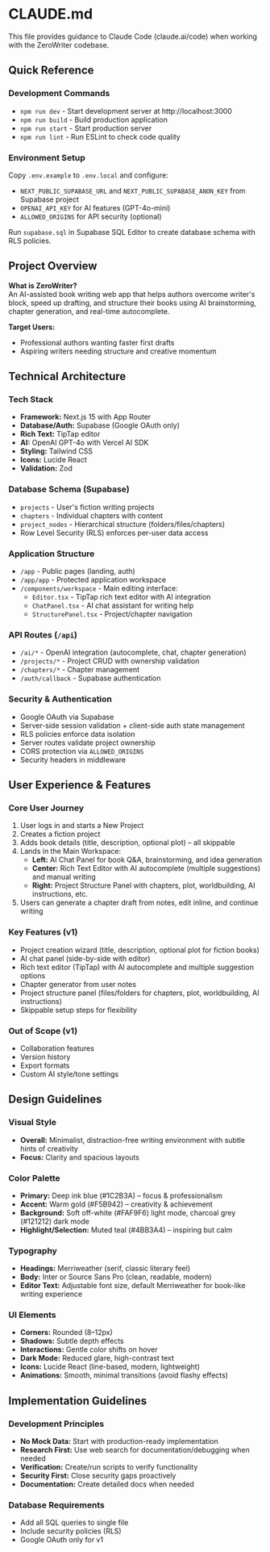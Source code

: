 # CLAUDE.md

This file provides guidance to Claude Code (claude.ai/code) when working with the ZeroWriter codebase.

## Quick Reference

### Development Commands

- `npm run dev` - Start development server at http://localhost:3000
- `npm run build` - Build production application
- `npm run start` - Start production server
- `npm run lint` - Run ESLint to check code quality

### Environment Setup

Copy `.env.example` to `.env.local` and configure:

- `NEXT_PUBLIC_SUPABASE_URL` and `NEXT_PUBLIC_SUPABASE_ANON_KEY` from Supabase project
- `OPENAI_API_KEY` for AI features (GPT-4o-mini)
- `ALLOWED_ORIGINS` for API security (optional)

Run `supabase.sql` in Supabase SQL Editor to create database schema with RLS policies.

## Project Overview

**What is ZeroWriter?**  
An AI-assisted book writing web app that helps authors overcome writer's block, speed up drafting, and structure their books using AI brainstorming, chapter generation, and real-time autocomplete.

**Target Users:**

- Professional authors wanting faster first drafts
- Aspiring writers needing structure and creative momentum

## Technical Architecture

### Tech Stack

- **Framework:** Next.js 15 with App Router
- **Database/Auth:** Supabase (Google OAuth only)
- **Rich Text:** TipTap editor
- **AI:** OpenAI GPT-4o with Vercel AI SDK
- **Styling:** Tailwind CSS
- **Icons:** Lucide React
- **Validation:** Zod

### Database Schema (Supabase)

- `projects` - User's fiction writing projects
- `chapters` - Individual chapters with content
- `project_nodes` - Hierarchical structure (folders/files/chapters)
- Row Level Security (RLS) enforces per-user data access

### Application Structure

- `/app` - Public pages (landing, auth)
- `/app/app` - Protected application workspace
- `/components/workspace` - Main editing interface:
  - `Editor.tsx` - TipTap rich text editor with AI integration
  - `ChatPanel.tsx` - AI chat assistant for writing help
  - `StructurePanel.tsx` - Project/chapter navigation

### API Routes (`/api`)

- `/ai/*` - OpenAI integration (autocomplete, chat, chapter generation)
- `/projects/*` - Project CRUD with ownership validation
- `/chapters/*` - Chapter management
- `/auth/callback` - Supabase authentication

### Security & Authentication

- Google OAuth via Supabase
- Server-side session validation + client-side auth state management
- RLS policies enforce data isolation
- Server routes validate project ownership
- CORS protection via `ALLOWED_ORIGINS`
- Security headers in middleware

## User Experience & Features

### Core User Journey

1. User logs in and starts a New Project
2. Creates a fiction project
3. Adds book details (title, description, optional plot) – all skippable
4. Lands in the Main Workspace:
   - **Left:** AI Chat Panel for book Q&A, brainstorming, and idea generation
   - **Center:** Rich Text Editor with AI autocomplete (multiple suggestions) and manual writing
   - **Right:** Project Structure Panel with chapters, plot, worldbuilding, AI instructions, etc.
5. Users can generate a chapter draft from notes, edit inline, and continue writing

### Key Features (v1)

- Project creation wizard (title, description, optional plot for fiction books)
- AI chat panel (side-by-side with editor)
- Rich text editor (TipTap) with AI autocomplete and multiple suggestion options
- Chapter generator from user notes
- Project structure panel (files/folders for chapters, plot, worldbuilding, AI instructions)
- Skippable setup steps for flexibility

### Out of Scope (v1)

- Collaboration features
- Version history
- Export formats
- Custom AI style/tone settings

## Design Guidelines

### Visual Style

- **Overall:** Minimalist, distraction-free writing environment with subtle hints of creativity
- **Focus:** Clarity and spacious layouts

### Color Palette

- **Primary:** Deep ink blue (#1C2B3A) – focus & professionalism
- **Accent:** Warm gold (#F5B942) – creativity & achievement
- **Background:** Soft off-white (#FAF9F6) light mode, charcoal grey (#121212) dark mode
- **Highlight/Selection:** Muted teal (#4BB3A4) – inspiring but calm

### Typography

- **Headings:** Merriweather (serif, classic literary feel)
- **Body:** Inter or Source Sans Pro (clean, readable, modern)
- **Editor Text:** Adjustable font size, default Merriweather for book-like writing experience

### UI Elements

- **Corners:** Rounded (8–12px)
- **Shadows:** Subtle depth effects
- **Interactions:** Gentle color shifts on hover
- **Dark Mode:** Reduced glare, high-contrast text
- **Icons:** Lucide React (line-based, modern, lightweight)
- **Animations:** Smooth, minimal transitions (avoid flashy effects)

## Implementation Guidelines

### Development Principles

- **No Mock Data:** Start with production-ready implementation
- **Research First:** Use web search for documentation/debugging when needed
- **Verification:** Create/run scripts to verify functionality
- **Security First:** Close security gaps proactively
- **Documentation:** Create detailed docs when needed

### Database Requirements

- Add all SQL queries to single file
- Include security policies (RLS)
- Google OAuth only for v1
